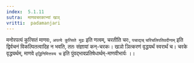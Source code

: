 ```yaml
---
index:  5.1.11
sutra:  माणवचरकाभ्यां खञ्
vritti:  padamanjari
---
```


मनोरपत्यं कुत्सितं माणवः, `अपत्ये कुत्सिते मूढः` इति णत्वम्, चरतीति चरः, `पचाद्यच्` `चरिचलिपतिवदीनाम्` इति द्विर्वचनं विकल्पितत्वादिह न भवति, ततः संज्ञायां कन्-चरकः। खञो ञित्करणं वृद्धयर्थं स्वरार्थं च। चरके वृद्ध्यर्थम्, माणवे `वृद्धिनिमित्तस्य च` इति पुंवद्भावप्रतिषेधार्थम्-माणवीभार्यः ।।

